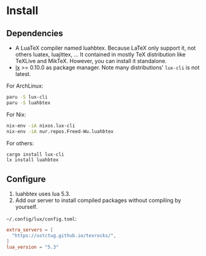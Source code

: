 # Install

## Dependencies

- A LuaTeX compiler named luahbtex. Because LaTeX only support it, not others
  luatex, luajittex, ... It contained in mostly TeX distribution like TeXLive
  and MikTeX. However, you can install it standalone.
- [lx](https://github.com/nvim-neorocks/lux) >= 0.10.0 as package manager. Note
  many distributions' `lux-cli` is not latest.

For ArchLinux:

```sh
paru -S lux-cli
paru -S luahbtex
```

For Nix:

```sh
nix-env -iA nixos.lux-cli
nix-env -iA nur.repos.Freed-Wu.luahbtex
```

For others:

```sh
cargo install lux-cli
lx install luahbtex
```

## Configure

1. luahbtex uses lua 5.3.
1. Add our server to install compiled packages without compiling by yourself.

`~/.config/lux/config.toml`:

```toml
extra_servers = [
  "https://ustctug.github.io/texrocks/",
]
lua_version = "5.3"
```
